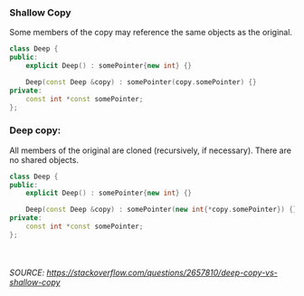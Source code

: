 ### Shallow Copy

Some members of the copy may reference the same objects as the original.

```cpp
class Deep {
public:
    explicit Deep() : somePointer{new int} {}

    Deep(const Deep &copy) : somePointer(copy.somePointer) {}
private:
    const int *const somePointer;
};
```

### Deep copy:

All members of the original are cloned (recursively, if necessary). There are no shared objects.

```cpp
class Deep {
public:
    explicit Deep() : somePointer{new int} {}

    Deep(const Deep &copy) : somePointer(new int{*copy.somePointer}) {}
private:
    const int *const somePointer;
};
```

<br>

###### SOURCE: https://stackoverflow.com/questions/2657810/deep-copy-vs-shallow-copy

